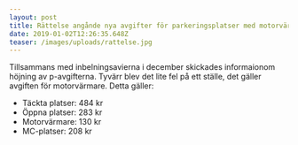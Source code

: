 ```yaml
---
layout: post
title: Rättelse angånde nya avgifter för parkeringsplatser med motorvärmare
date: 2019-01-02T12:26:35.648Z
teaser: /images/uploads/rattelse.jpg
---
```

Tillsammans med inbelningsavierna i december skickades informaionom höjning av p-avgifterna. Tyvärr blev det lite fel på ett ställe, det gäller avgiften för motorvärmare. Detta gäller:

* Täckta platser: 484 kr
* Öppna platser: 283 kr
* Motorvärmare: 130 kr
* MC-platser: 208 kr
